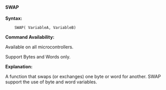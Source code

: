 <div class="section">

<div class="titlepage">

<div>

<div>

#### <span id="swap"></span>SWAP

</div>

</div>

</div>

<span class="strong">**Syntax:**</span>

``` screen
    SWAP( VariableA, VariableB)
```

<span class="strong">**Command Availability:**</span>

Available on all microcontrollers.

Support Bytes and Words only.

<span class="strong">**Explanation:**</span>

A function that swaps (or exchanges) one byte or word for another. SWAP
support the use of byte and word variables.

</div>
